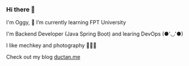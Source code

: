 ### Hi there 👋

I'm Oggy, 🌱 I’m currently learning FPT University

I'm Backend Developer (Java Spring Boot) and learing DevOps (●'◡'●)

I like mechkey and photography 🤣😎😎

Check out my blog [ductan.me](https://ductan.me/)

<!--
**tanoggy/tanoggy** is a ✨ _special_ ✨ repository because its `README.md` (this file) appears on your GitHub profile.

Here are some ideas to get you started:

- 🔭 I’m currently working on ...
- 🌱 I’m currently learning ...
- 👯 I’m looking to collaborate on ...
- 🤔 I’m looking for help with ...
- 💬 Ask me about ...
- 📫 How to reach me: ...
- 😄 Pronouns: ...
- ⚡ Fun fact: ...
-->
